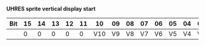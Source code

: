 **UHRES sprite vertical display start**

|Bit| 15| 14| 13| 12| 11| 10| 09| 08| 07| 06| 05| 04| 03| 02| 01| 00  |
|---|---|---|---|---|---|---|---|---|---|---|---|---|---|---|---|---  |
|| 0| 0| 0| 0| 0| V10| V9| V8| V7| V6| V5| V4| V3| V2| V1| V0|

